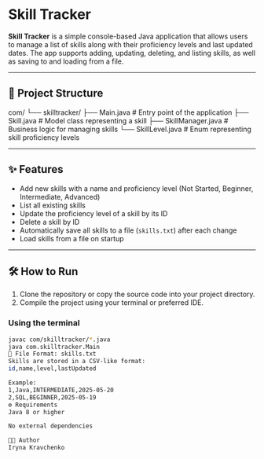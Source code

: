 # Skill Tracker

**Skill Tracker** is a simple console-based Java application that allows users to manage a list of skills along with their proficiency levels and last updated dates. The app supports adding, updating, deleting, and listing skills, as well as saving to and loading from a file.

---

## 📁 Project Structure

com/
└── skilltracker/
├── Main.java # Entry point of the application
├── Skill.java # Model class representing a skill
├── SkillManager.java # Business logic for managing skills
└── SkillLevel.java # Enum representing skill proficiency levels


---

## ✨ Features

- Add new skills with a name and proficiency level (Not Started, Beginner, Intermediate, Advanced)  
- List all existing skills  
- Update the proficiency level of a skill by its ID  
- Delete a skill by ID  
- Automatically save all skills to a file (`skills.txt`) after each change  
- Load skills from a file on startup  

---

## 🛠 How to Run

1. Clone the repository or copy the source code into your project directory.  
2. Compile the project using your terminal or preferred IDE.

### Using the terminal

```bash
javac com/skilltracker/*.java
java com.skilltracker.Main
📄 File Format: skills.txt
Skills are stored in a CSV-like format:
id,name,level,lastUpdated

Example:
1,Java,INTERMEDIATE,2025-05-20
2,SQL,BEGINNER,2025-05-19
⚙️ Requirements
Java 8 or higher

No external dependencies

👩‍💻 Author
Iryna Kravchenko



